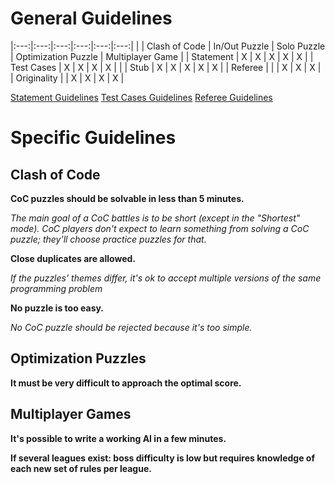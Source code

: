 # General Guidelines
|:---:|:---:|:---:|:---:|:---:|:---:|
|  | Clash of Code | In/Out Puzzle | Solo Puzzle | Optimization Puzzle | Multiplayer Game |
| Statement | X | X | X | X | X |
| Test Cases | X | X | X | X |  |
| Stub | X | X | X | X | X |
| Referee |  |  | X | X | X |
| Originality |  | X | X | X | X |

[Statement Guidelines](pages/technical/statement.md#guidelines)
[Test Cases Guidelines](pages/technical/testcase.md#guidelines)
[Referee Guidelines](pages/types/game.md#guidelines)

# Specific Guidelines

## Clash of Code

**CoC puzzles should be solvable in less than 5 minutes.**

_The main goal of a CoC battles is to be short (except in the "Shortest" mode). CoC players don't expect to learn something from solving a CoC puzzle; they'll choose practice puzzles for that._

**Close duplicates are allowed.**

_If the puzzles' themes differ, it's ok to accept multiple versions of the same programming problem_

**No puzzle is too easy.**

_No CoC puzzle should be rejected because it's too simple._


## Optimization Puzzles

**It must be very difficult to approach the optimal score.**

## Multiplayer Games

**It's possible to write a working AI in a few minutes.**

**If several leagues exist: boss difficulty is low but requires knowledge of each new set of rules per league.**


